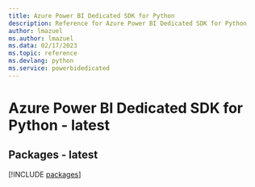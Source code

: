 ```yaml
---
title: Azure Power BI Dedicated SDK for Python
description: Reference for Azure Power BI Dedicated SDK for Python
author: lmazuel
ms.author: lmazuel
ms.data: 02/17/2023
ms.topic: reference
ms.devlang: python
ms.service: powerbidedicated
---
```

# Azure Power BI Dedicated SDK for Python - latest
## Packages - latest
[!INCLUDE [packages](power-bi-dedicated-index.md)]